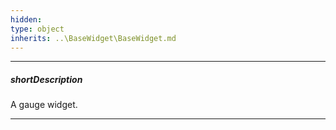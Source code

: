 ```yaml
---
hidden: 
type: object
inherits: ..\BaseWidget\BaseWidget.md
---
```

---
##### shortDescription
A gauge widget.

---
